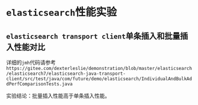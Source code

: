 # `elasticsearch`性能实验

## `elasticsearch transport client`单条插入和批量插入性能对比

详细的`jmh`代码请参考`https://gitee.com/dexterleslie/demonstration/blob/master/elasticsearch/elasticsearch7/elasticsearch-java-transport-client/src/test/java/com/future/demo/elasticsearch/IndividualAndBulkAddPerfComparisonTests.java`

实验结论：批量插入性能高于单条插入性能。